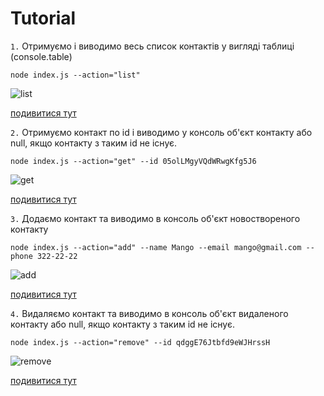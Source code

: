 # Tutorial

`1.` Отримуємо і виводимо весь список контактів у вигляді таблиці (console.table)

```
node index.js --action="list"
```

![list](https://i.ibb.co/kH2QHt1/list.png)

[подивитися тут](https://ibb.co/7Yt2Yq4)

`2.` Отримуємо контакт по id і виводимо у консоль об'єкт контакту або null, якщо контакту з таким id не існує.

```
node index.js --action="get" --id 05olLMgyVQdWRwgKfg5J6
```

![get](https://i.ibb.co/HtyL9LT/get.png)

[подивитися тут](https://ibb.co/n7yqKqM)

`3.` Додаємо контакт та виводимо в консоль об'єкт новоствореного контакту

```
node index.js --action="add" --name Mango --email mango@gmail.com --phone 322-22-22
```

![add](https://i.ibb.co/TLdwJb2/add.png)

[подивитися тут](https://ibb.co/vYRcfQq)

`4.` Видаляємо контакт та виводимо в консоль об'єкт видаленого контакту або null, якщо контакту з таким id не існує.

```
node index.js --action="remove" --id qdggE76Jtbfd9eWJHrssH
```

![remove](https://i.ibb.co/JRTDMKw/remove.png)

[подивитися тут](https://ibb.co/rGhD1mR)